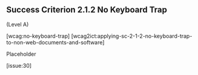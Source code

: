 ## Success Criterion 2.1.2 No Keyboard Trap

(Level A)

[wcag:no-keyboard-trap]
[wcag2ict:applying-sc-2-1-2-no-keyboard-trap-to-non-web-documents-and-software]

Placeholder

[issue:30]
